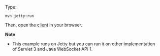 Type:

```
mvn jetty:run
```

Then, open the [client](http://jsbin.com/roluma/1/watch?js,console) in your browser.

**Note**

* This example runs on Jetty but you can run it on other implementation of Servlet 3 and Java WebSocket API 1.